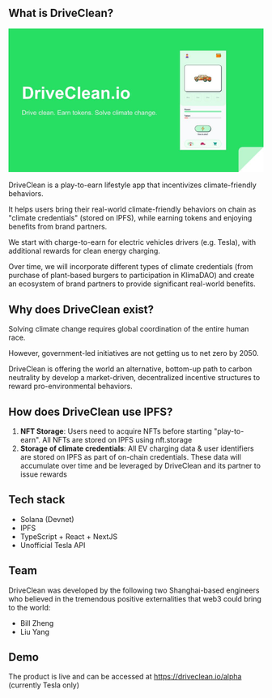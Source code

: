 ## What is DriveClean?
![Cover photo](https://github.com/driveclean/driveclean-ipfs/blob/main/Readme_pic_1.jpeg?raw=true)


DriveClean is a play-to-earn lifestyle app that incentivizes climate-friendly behaviors.

It helps users bring their real-world climate-friendly behaviors on chain as "climate credentials" (stored on IPFS), while earning tokens and enjoying benefits from brand partners.

We start with charge-to-earn for electric vehicles drivers (e.g. Tesla), with additional rewards for clean energy charging.

Over time, we will incorporate different types of climate credentials (from purchase of plant-based burgers to participation in KlimaDAO) and create an ecosystem of brand partners to provide significant real-world benefits.

## Why does DriveClean exist?

Solving climate change requires global coordination of the entire human race.

However, government-led initiatives are not getting us to net zero by 2050.

DriveClean is offering the world an alternative, bottom-up path to carbon neutrality by develop a market-driven, decentralized incentive structures to reward pro-environmental behaviors.


## How does DriveClean use IPFS?

1. **NFT Storage**: Users need to acquire NFTs before starting "play-to-earn". All NFTs are stored on IPFS using nft.storage
2. **Storage of climate credentials**: All EV charging data & user identifiers are stored on IPFS as part of on-chain credentials. These data will accumulate over time and be leveraged by DriveClean and its partner to issue rewards

## Tech stack

- Solana (Devnet)
- IPFS
- TypeScript + React + NextJS
- Unofficial Tesla API

## Team

DriveClean was developed by the following two Shanghai-based engineers who believed in the tremendous positive externalities that web3 could bring to the world:
- Bill Zheng
- Liu Yang


## Demo

The product is live and can be accessed at https://driveclean.io/alpha (currently Tesla only)


